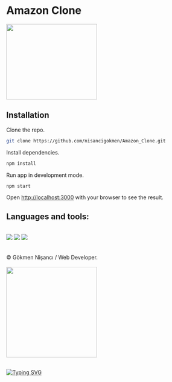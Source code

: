 # Amazon Clone



<img src= "https://media1.giphy.com/media/3oKIPuM1xeVUMZqbq8/giphy.gif?cid=ecf05e47wlw3o0hcy7hirr4ao69ys4k5riu0o6z3hzhpnf69&rid=giphy.gif&ct=g" width="240px" height="200px">

## Installation

Clone the repo.
```bash
git clone https://github.com/nisancigokmen/Amazon_Clone.git
```
Install dependencies.
```bash
npm install
```
Run app in development mode.
```bash
npm start
```
Open [http://localhost:3000](http://localhost:3000) with your browser to see the result.

 <div id="tools">
 <h2> Languages and tools:  </h2><br>
 
 <img src="https://camo.githubusercontent.com/d63d473e728e20a286d22bb2226a7bf45a2b9ac6c72c59c0e61e9730bfe4168c/68747470733a2f2f696d672e736869656c64732e696f2f62616467652f48544d4c352d4533344632363f7374796c653d666f722d7468652d6261646765266c6f676f3d68746d6c35266c6f676f436f6c6f723d7768697465">

 <img src="https://camo.githubusercontent.com/5ed492db9c79ad5990eda7dc80923377f0e7096b18a4d1e9b86c8987dc0e5aa5/68747470733a2f2f696d672e736869656c64732e696f2f62616467652f637373332532302d2532333135373242362e7376673f267374796c653d666f722d7468652d6261646765266c6f676f3d63737333266c6f676f436f6c6f723d7768697465">
 
 <img src="https://camo.githubusercontent.com/62d37abe760867620e0baea1066303719d630a82936837ba7bff6b0c754e3c9f/68747470733a2f2f696d672e736869656c64732e696f2f62616467652f6a6176617363726970742532302d2532333332333333302e7376673f267374796c653d666f722d7468652d6261646765266c6f676f3d6a617661736372697074266c6f676f436f6c6f723d253233463744463145">
 
 </div>
 
<br>

</div><br>
&copy; Gökmen Nişancı / Web Developer. <br><br>

<img src= "https://media2.giphy.com/media/WS09ex6XM9yYDCeH5c/giphy.gif?cid=ecf05e47d6ayczhki419xfnh9v13na346ipjliqyaj5hvkj9&rid=giphy.gif&ct=g" width="240px">
  <br> <br>

[![Typing SVG](https://readme-typing-svg.herokuapp.com?color=%2318f9ee&size=22&lines=Thanks+for+visiting)](https://git.io/typing-svg)
